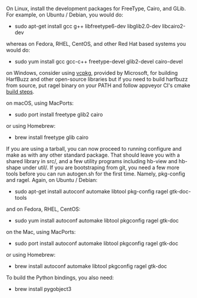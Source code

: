 On Linux, install the development packages for FreeType,
Cairo, and GLib. For example, on Ubuntu / Debian, you would do:
* sudo apt-get install gcc g++ libfreetype6-dev libglib2.0-dev libcairo2-dev

whereas on Fedora, RHEL, CentOS, and other Red Hat based systems you would do:
* sudo yum install gcc gcc-c++ freetype-devel glib2-devel cairo-devel

on Windows, consider using [vcpkg](https://github.com/Microsoft/vcpkg),
provided by Microsoft, for building HarfBuzz and other open-source libraries
but if you need to build harfbuzz from source, put ragel binary on your
PATH and follow appveyor CI's cmake
[build steps](https://github.com/harfbuzz/harfbuzz/blob/master/appveyor.yml).

on macOS, using MacPorts:
* sudo port install freetype glib2 cairo

or using Homebrew:
* brew install freetype glib cairo

If you are using a tarball, you can now proceed to running configure and make
as with any other standard package. That should leave you with a shared
library in src/, and a few utility programs including hb-view and hb-shape
under util/.
If you are bootstraping from git, you need a few more tools before you can
run autogen.sh for the first time. Namely, pkg-config and ragel. Again,
on Ubuntu / Debian:
* sudo apt-get install autoconf automake libtool pkg-config ragel gtk-doc-tools

and on Fedora, RHEL, CentOS:
* sudo yum install autoconf automake libtool pkgconfig ragel gtk-doc

on the Mac, using MacPorts:
* sudo port install autoconf automake libtool pkgconfig ragel gtk-doc

or using Homebrew:
* brew install autoconf automake libtool pkgconfig ragel gtk-doc

To build the Python bindings, you also need:

* brew install pygobject3

